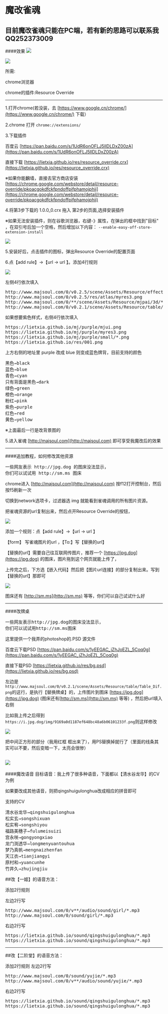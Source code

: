 魔改雀魂
=============
目前魔改雀魂只能在PC端，若有新的思路可以联系我 QQ252373009
----------

####效果
![](img/001.png)

![](img/002.png)

所需:

chrome浏览器

chrome的插件:Resource Override

----

1.打开chrome(若没装，去 [https://www.google.cn/chrome/](https://www.google.cn/chrome/) 下载）

2.chrome 打开 
`chrome://extensions/`

3.下载插件

百度云 [https://pan.baidu.com/s/1UdR6onOFLJ5IlDLDxZ00zA](https://pan.baidu.com/s/1UdR6onOFLJ5IlDLDxZ00zA)

直接下载  [https://lietxia.github.io/res/resource_override.crx](https://lietxia.github.io/res/resource_override.crx)

※如果你能飜墙，直接去官方商店安装 [https://chrome.google.com/webstore/detail/resource-override/pkoacgokdfckfpndoffpifphamojphii](https://chrome.google.com/webstore/detail/resource-override/pkoacgokdfckfpndoffpifphamojphii)

4.将第3步下载的 1.0.0_0.crx 拖入 第2步的页面,选择安装插件

※如果无法安装插件，则在谷歌浏览器，右键-》属性，在弹出的框中找到"目标" ，在双引号后加一个空格，然后增加以下内容：
`--enable-easy-off-store-extension-install`

![](img/003.png)

5.安装好后，点击插件的图标，弹出Resource Override的配置页面

6.点【add rule】->【url -> url 】。添加4行规则

![](img/004.png)

左侧4行依次填入
<pre>
http://www.majsoul.com/0/v0.2.5/scene/Assets/Resource/effect/res_g1/mjui.png
http://www.majsoul.com/0/v0.2.5/res/atlas/myres3.png
http://www.majsoul.com/0/**/scene/Assets/Resource/mjpai/3d/*.png
http://www.majsoul.com/0/v0.2.1/scene/Assets/Resource/table/Table_Dif.png
</pre>

如果想要紫色样式，右侧4行依次填入
<pre>
https://lietxia.github.io/mj/purple/mjui.png
https://lietxia.github.io/mj/purple/myres3.png
https://lietxia.github.io/mj/purple/small/*.png
https://lietxia.github.io/res/001.png
</pre>

上方右侧的地址里 purple 改成 blue 则变成蓝色牌背，目前支持的颜色
<pre>
黑色→black
蓝色→blue
青色→cyan
只有背面是黑色→dark
绿色→green
橙色→orange
粉红→pink
紫色→purple
红色→red
黄色→yellow
</pre>

※上面最后一行是改背景图的

5.进入雀魂 [http://majsoul.com](http://majsoul.com) 即可享受我魔改后的效果

------
####追加教程，如何修改其他资源
<pre>
一些网友表示 http://jpg.dog 的图床没法显示，
你们可以试试用 http://sm.ms 图床
</pre>
chrome进入 [http://majsoul.com](http://majsoul.com) 按f12打开控制台，然后按f5刷新一次

切换到network选项卡，过滤器选 img 就能看到雀魂调用的所有图片资源。

把雀魂资源的url复制出来，然后点开Resource Override的按钮，

![](img/005.png)

添加一个规则：点【add rule】->【url -> url 】

【form】 写雀魂图片的url ，【To:】写【替换的url】

【替换的url】需要自己往互联网传图片，推荐一个 [https://jpg.dog](https://jpg.dog) 的图床，图片拖到这个网页就能上传了，

上传完之后，下方选【嵌入代码】然后把【图片url连接】的部分复制出来。写到【替换的url】那即可

![](img/006.png)

图床还有 [http://sm.ms](http://sm.ms) 等等，你们可以自己试试什么好

----
####改牌桌
<pre>
一些网友表示http://jpg.dog的图床没法显示，
你们可以试试用http://sm.ms图床
</pre>


这里提供一个我弄的photoshop的.PSD 源文件

百度云下载PSD [https://pan.baidu.com/s/1yEEGAC_jZhJoEZL_5Coq0g](https://pan.baidu.com/s/1yEEGAC_jZhJoEZL_5Coq0g)

直接下载PSD [https://lietxia.github.io/res/bg.psd](https://lietxia.github.io/res/bg.psd)

左边是`http://www.majsoul.com/0/v0.2.1/scene/Assets/Resource/table/Table_Dif.png`的这行，是执行【替换牌桌】的，上传图片到图床 [https://jpg.dog](https://jpg.dog) (图床还有[http://sm.ms](http://sm.ms) 等等) ，然后把url填入右侧

比如我上传之后得到`https://i.jpg.dog/img/9169a0d1187ef648bc48a6b06101233f.png`则这样修改

![](img/007.png)

把中间正方形的部分（我用红框 框出来了），用PS替换掉就行了（里面的线条其实可以不要，然后变暗一下，太亮会很惨）

![](img/008.png)
----
####魔改语音
目标语音：我上传了很多种语音，下面都以【清水谷龙华】的CV为例

如果要改成其他语音，则把qingshuigulonghua改成相应的拼音即可

支持的CV
<pre>
清水谷龙华→qingshuigulonghua
松实玄→songshixuan
松实宥→songshiyou
福路美穗子→fulumeisuizi
宫永咲→gongyongxiao
龙门渕透华→longmenyuantouhua
梦乃真帆→mengnaizhenfan
天江衣→tianjiangyi
原村和→yuancunhe
竹井久→zhujingjiu
</pre>

##改【一姬】的语音方法：

添加2行规则

左边2行写
<pre>
http://www.majsoul.com/0/v**/audio/sound/girl/*.mp3
http://www.majsoul.com/0/sound/girl/*.mp3
</pre>

右边2行写
<pre>
https://lietxia.github.io/sound/qingshuigulonghua/*.mp3
https://lietxia.github.io/sound/qingshuigulonghua/*.mp3
</pre>

----
##改【二阶堂】的语音方法：

添加2行规则
左边2行写
<pre>
http://www.majsoul.com/0/sound/yujie/*.mp3
http://www.majsoul.com/0/v**/audio/sound/yujie/*.mp3
</pre>

右边2行写
<pre>
https://lietxia.github.io/sound/qingshuigulonghua/*.mp3
https://lietxia.github.io/sound/qingshuigulonghua/*.mp3
</pre>